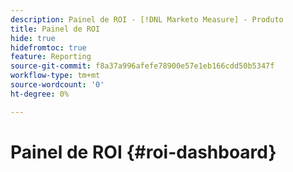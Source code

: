 ```yaml
---
description: Painel de ROI - [!DNL Marketo Measure] - Produto
title: Painel de ROI
hide: true
hidefromtoc: true
feature: Reporting
source-git-commit: f8a37a996afefe78900e57e1eb166cdd50b5347f
workflow-type: tm+mt
source-wordcount: '0'
ht-degree: 0%

---
```


# Painel de ROI {#roi-dashboard}

